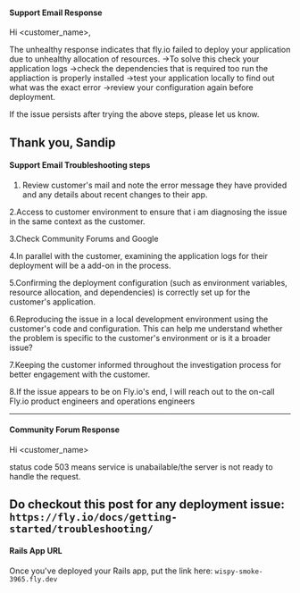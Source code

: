 #### Support Email Response

Hi <customer_name>,

The unhealthy response indicates that fly.io failed to deploy your application due to unhealthy allocation of resources.
->To solve this check your application logs 
->check the dependencies that is required too run the appliaction is properly installed
->test your application locally to find out what was the exact error
->review your configuration again before deployment.

If the issue persists after trying the above steps, please let us know.

Thank you,
Sandip
---

#### Support Email Troubleshooting steps

1. Review customer's mail and note the error message they have provided and any details about recent changes to their app.

2.Access to customer environment to ensure that i am diagnosing the issue in the same context as the customer.

3.Check Community Forums and Google

4.In parallel with the customer, examining the application logs for their deployment will be a add-on in the process.

5.Confirming the deployment configuration (such as environment variables, resource allocation, and dependencies) is correctly set up for the customer's application.

6.Reproducing the issue in a local development environment using the customer's code and configuration. This can help me understand whether the problem is specific to the customer's environment or is it a broader issue?

7.Keeping the customer informed throughout the investigation process for better engagement with the customer.

8.If the issue appears to be on Fly.io's end, I will reach out to the on-call Fly.io product engineers and operations engineers

---

#### Community Forum Response

Hi <customer_name>

status code 503 means service is unabailable/the server is not ready to handle the request.

Do checkout this post for any deployment issue:
`https://fly.io/docs/getting-started/troubleshooting/`
---

#### Rails App URL

Once you've deployed your Rails app, put the link here: `wispy-smoke-3965.fly.dev`
